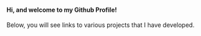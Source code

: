 #### Hi, and welcome to my Github Profile!

Below, you will see links to various projects that I have developed.
